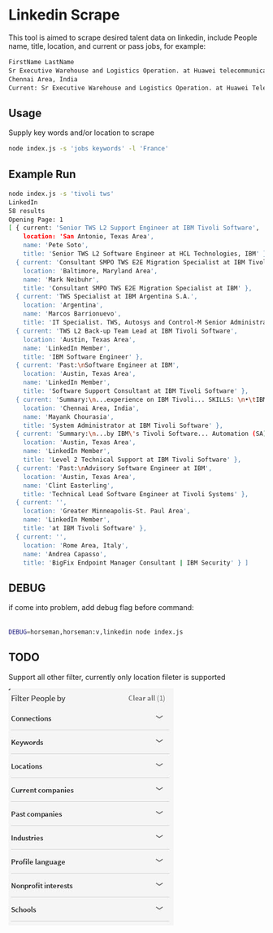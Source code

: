 Linkedin Scrape
=======

This tool is aimed to scrape desired talent data on linkedin, include People name, title, location, and current or pass jobs, for example:

```bash
FirstName LastName
Sr Executive Warehouse and Logistics Operation. at Huawei telecommunication india pvt ltd.
Chennai Area, India
Current: Sr Executive Warehouse and Logistics Operation. at Huawei Telecommunications (India) co.Pvt Ltd.
```

## Usage

Supply key words and/or location to scrape

```bash
node index.js -s 'jobs keywords' -l 'France'

```



## Example Run

```bash
node index.js -s 'tivoli tws'
LinkedIn
58 results
Opening Page: 1
[ { current: 'Senior TWS L2 Support Engineer at IBM Tivoli Software',
    location: 'San Antonio, Texas Area',
    name: 'Pete Soto',
    title: 'Senior TWS L2 Software Engineer at HCL Technologies, IBM' },
  { current: 'Consultant SMPO TWS E2E Migration Specialist at IBM Tivoli Software',
    location: 'Baltimore, Maryland Area',
    name: 'Mark Neibuhr',
    title: 'Consultant SMPO TWS E2E Migration Specialist at IBM' },
  { current: 'TWS Specialist at IBM Argentina S.A.',
    location: 'Argentina',
    name: 'Marcos Barrionuevo',
    title: 'IT Specialist. TWS, Autosys and Control-M Senior Administrator. ' },
  { current: 'TWS L2 Back-up Team Lead at IBM Tivoli Software',
    location: 'Austin, Texas Area',
    name: 'LinkedIn Member',
    title: 'IBM Software Engineer' },
  { current: 'Past:\nSoftware Engineer at IBM',
    location: 'Austin, Texas Area',
    name: 'LinkedIn Member',
    title: 'Software Support Consultant at IBM Tivoli Software' },
  { current: 'Summary:\n...experience on IBM Tivoli... SKILLS: \n•\tIBM Tivoli...',
    location: 'Chennai Area, India',
    name: 'Mayank Chourasia',
    title: 'System Administrator at IBM Tivoli Software' },
  { current: 'Summary:\n...by IBM\'s Tivoli Software... Automation (SA);\n- Tivoli...',
    location: 'Austin, Texas Area',
    name: 'LinkedIn Member',
    title: 'Level 2 Technical Support at IBM Tivoli Software' },
  { current: 'Past:\nAdvisory Software Engineer at IBM',
    location: 'Austin, Texas Area',
    name: 'Clint Easterling',
    title: 'Technical Lead Software Engineer at Tivoli Systems' },
  { current: '',
    location: 'Greater Minneapolis-St. Paul Area',
    name: 'LinkedIn Member',
    title: 'at IBM Tivoli Software' },
  { current: '',
    location: 'Rome Area, Italy',
    name: 'Andrea Capasso',
    title: 'BigFix Endpoint Manager Consultant | IBM Security' } ]

```

## DEBUG

if come into problem, add debug flag before command:

```bash

DEBUG=horseman,horseman:v,linkedin node index.js 

```

## TODO

Support all other filter, currently only location fileter is supported

<img src="filter.jpg" alt="" width="" height="">
